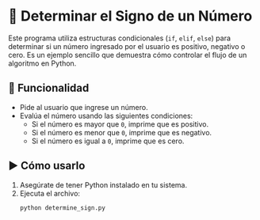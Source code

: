 # 📝 Determinar el Signo de un Número

Este programa utiliza estructuras condicionales (`if`, `elif`, `else`) para determinar si un número ingresado por el usuario es positivo, negativo o cero. Es un ejemplo sencillo que demuestra cómo controlar el flujo de un algoritmo en Python.

## 🧩 Funcionalidad
- Pide al usuario que ingrese un número.
- Evalúa el número usando las siguientes condiciones:
  - Si el número es mayor que `0`, imprime que es positivo.
  - Si el número es menor que `0`, imprime que es negativo.
  - Si el número es igual a `0`, imprime que es cero.

## ▶️ Cómo usarlo
1. Asegúrate de tener Python instalado en tu sistema.
2. Ejecuta el archivo:
   ```bash
   python determine_sign.py
